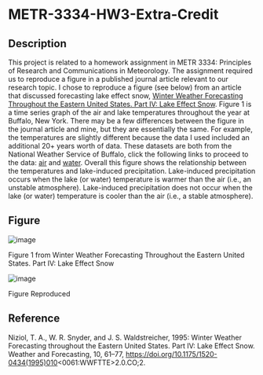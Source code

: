 # METR-3334-HW3-Extra-Credit
## Description
This project is related to a homework assignment in METR 3334: Principles of Research and Communications in Meteorology. The assignment required us to reproduce a figure in a published journal article relevant to our research topic. I chose to reproduce a figure (see below) from an article that discussed forecasting lake effect snow, [Winter Weather Forecasting Throughout the Eastern United States. Part IV: Lake Effect Snow](https://doi.org/10.1175/1520-0434(1995)010%3C0061:WWFTTE%3E2.0.CO;2). Figure 1 is a time series graph of the air and lake temperatures throughout the year at Buffalo, New York. There may be a few differences between the figure in the journal article and mine, but they are essentially the same. For example, the temperatures are slightly different because the data I used included an additional 20+ years worth of data. These datasets are both from the National Weather Service of Buffalo, click the following links to proceed to the data: [air](https://www.weather.gov/buf/BUFtemp) and [water](https://www.weather.gov/buf/Hist_LakeTemps). Overall this figure shows the relationship between the temperatures and lake-induced precipitation. Lake-induced precipitation occurs when the lake (or water) temperature is warmer than the air (i.e., an unstable atmosphere). Lake-induced precipitation does not occur when the lake (or water) temperature is cooler than the air (i.e., a stable atmosphere).

## Figure
![image](https://user-images.githubusercontent.com/130492486/232520526-c651f7cc-3c2c-4fc1-82ac-629330da393c.png)

Figure 1 from Winter Weather Forecasting Throughout the Eastern United States. Part IV: Lake Effect Snow

![image](https://user-images.githubusercontent.com/130492486/232520710-069919a8-9c11-4a7f-870d-d881f14cd1dd.png)

Figure Reproduced 

## Reference
Niziol, T. A., W. R. Snyder, and J. S. Waldstreicher, 1995: Winter Weather Forecasting throughout the Eastern United States. Part IV: Lake Effect Snow. Weather and Forecasting, 10, 61–77, https://doi.org/10.1175/1520-0434(1995)010<0061:WWFTTE>2.0.CO;2.
